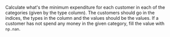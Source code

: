 Calculate what's the minimum expenditure for each customer in each of the categories (given by the type column).
The customers should go in the indices, the types in the column and the values should be the values.
If a customer has not spend any money in the given category, fill the value with `np.nan`.